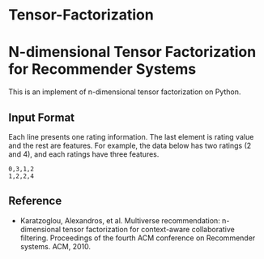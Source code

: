 # Tensor-Factorization
N-dimensional Tensor Factorization for Recommender Systems
=============================================
This is an implement of n-dimensional tensor factorization on Python.

## Input Format
Each line presents one rating information. The last element is rating value and the rest are features. 
For example, the data below has two ratings (2 and 4), and each ratings have three features. 
```
0,3,1,2
1,2,2,4
```

## Reference
* Karatzoglou, Alexandros, et al. Multiverse recommendation: n-dimensional tensor factorization for context-aware collaborative filtering. Proceedings of the fourth ACM conference on Recommender systems. ACM, 2010.
